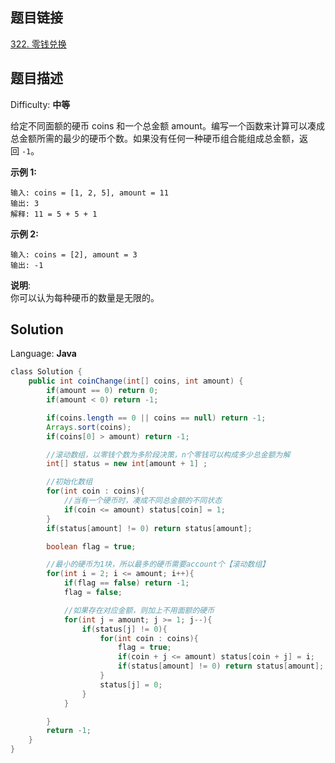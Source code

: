 ## 题目链接

[322\. 零钱兑换](https://leetcode-cn.com/problems/coin-change/)

## 题目描述

Difficulty: **中等**

给定不同面额的硬币 coins 和一个总金额 amount。编写一个函数来计算可以凑成总金额所需的最少的硬币个数。如果没有任何一种硬币组合能组成总金额，返回 `-1`。

**示例 1:**

```
输入: coins = [1, 2, 5], amount = 11
输出: 3
解释: 11 = 5 + 5 + 1
```

**示例 2:**

```
输入: coins = [2], amount = 3
输出: -1
```

**说明**:  
你可以认为每种硬币的数量是无限的。

## Solution

Language: **Java**

```java
​class Solution {
    public int coinChange(int[] coins, int amount) {
        if(amount == 0) return 0;
        if(amount < 0) return -1;

        if(coins.length == 0 || coins == null) return -1;
        Arrays.sort(coins);
        if(coins[0] > amount) return -1;

        //滚动数组，以零钱个数为多阶段决策，n个零钱可以构成多少总金额为解
        int[] status = new int[amount + 1] ;

        //初始化数组
        for(int coin : coins){
            //当有一个硬币时，凑成不同总金额的不同状态
            if(coin <= amount) status[coin] = 1;
        }
        if(status[amount] != 0) return status[amount];

        boolean flag = true;

        //最小的硬币为1块，所以最多的硬币需要account个【滚动数组】
        for(int i = 2; i <= amount; i++){
            if(flag == false) return -1;
            flag = false;

            //如果存在对应金额，则加上不用面额的硬币
            for(int j = amount; j >= 1; j--){
                if(status[j] != 0){
                    for(int coin : coins){
                        flag = true;
                        if(coin + j <= amount) status[coin + j] = i;
                        if(status[amount] != 0) return status[amount];
                    }
                    status[j] = 0;
                }
            }

        }
        return -1;
    }  
}
```